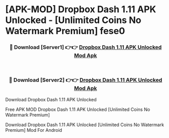 # [APK-MOD] Dropbox Dash 1.11 APK Unlocked - [Unlimited Coins No Watermark Premium] fese0



<div align="center">
<h3>🔴 Download [Server1] 👉👉 <a href="https://momento.my/?title=Dropbox_Dash_1.11_APK_Unlocked">Dropbox Dash 1.11 APK Unlocked Mod Apk</a></h3><br>

<h3>🔴 Download [Server2] 👉👉 <a href="https://momento.my/?title=Dropbox_Dash_1.11_APK_Unlocked">Dropbox Dash 1.11 APK Unlocked Mod Apk</a></h3>
</div>



Download Dropbox Dash 1.11 APK Unlocked 

Free APK MOD Dropbox Dash 1.11 APK Unlocked [Unlimited Coins No Watermark Premium]

Download Dropbox Dash 1.11 APK Unlocked [Unlimited Coins No Watermark Premium] Mod For Android
